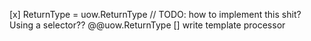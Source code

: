 [x] ReturnType = uow.ReturnType // TODO: how  to implement this shit? Using a selector?? @@uow.ReturnType
[] write template processor